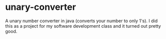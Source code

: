 # unary-converter
A unary number converter in java (converts your number to only 1's). I did this as a project for my software development class and it turned out pretty good.
